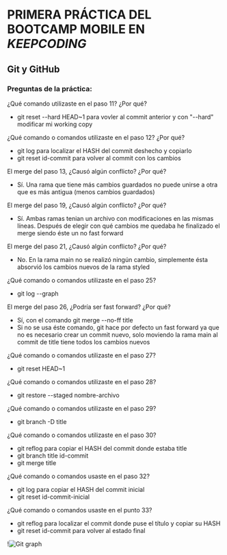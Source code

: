 # PRIMERA PRÁCTICA DEL BOOTCAMP MOBILE EN *KEEPCODING*

## Git y GitHub

### Preguntas de la práctica:

¿Qué comando utilizaste en el paso 11? ¿Por qué?
- git reset --hard HEAD~1 para vovler al commit anterior y con "--hard" 
modificar mi working copy

¿Qué comando o comandos utilizaste en el paso 12? ¿Por qué?
- git log para localizar el HASH del commit deshecho y copiarlo
- git reset id-commit para volver al commit con los cambios

El merge del paso 13, ¿Causó algún conflicto? ¿Por qué?
- Sí. Una rama que tiene más cambios guardados no puede unirse a otra que 
es más antigua (menos cambios guardados)

El merge del paso 19, ¿Causó algún conflicto? ¿Por qué?
- Sí. Ambas ramas tenian un archivo con modificaciones en las mismas 
líneas. Después de elegir con qué cambios me quedaba he finalizado el 
merge siendo éste un no fast forward 

El merge del paso 21, ¿Causó algún conflicto? ¿Por qué?
- No. En la rama main no se realizó ningún cambio, simplemente ésta 
absorvió los cambios nuevos de la rama styled

¿Qué comando o comandos utilizaste en el paso 25?
- git log --graph

El merge del paso 26, ¿Podría ser fast forward? ¿Por qué?
- Sí, con el comando git merge --no-ff title
- Si no se usa éste comando, git hace por defecto un fast forward ya que 
no es necesario crear un commit nuevo, solo moviendo la rama main al 
commit de title tiene todos los cambios nuevos

¿Qué comando o comandos utilizaste en el paso 27?
- git reset HEAD~1

¿Qué comando o comandos utilizaste en el paso 28?
- git restore --staged nombre-archivo

¿Qué comando o comandos utilizaste en el paso 29?
- git branch -D title

¿Qué comando o comandos utilizaste en el paso 30?
- git reflog para copiar el HASH del commit donde estaba title
- git branch title id-commit
- git merge title

¿Qué comando o comandos usaste en el paso 32?
- git log para copiar el HASH del commit inicial
- git reset id-commit-inicial

¿Qué comando o comandos usaste en el punto 33?
- git reflog para localizar el commit donde puse el título y copiar su 
HASH
- git reset id-commit para volver al estado final

!![Git 
graph](https://github.com/Marcnava/Practica-Git-y-GitHub/blob/main/Captura%20de%20pantalla%202023-07-03%20a%20las%200.49.21.png?raw=true)

